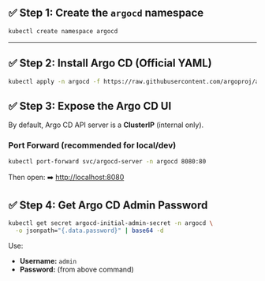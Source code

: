 ## ✅ Step 1: Create the `argocd` namespace

```bash
kubectl create namespace argocd
```

---

## ✅ Step 2: Install Argo CD (Official YAML)

```bash
kubectl apply -n argocd -f https://raw.githubusercontent.com/argoproj/argo-cd/stable/manifests/install.yaml
```

## ✅ Step 3: Expose the Argo CD UI

By default, Argo CD API server is a **ClusterIP** (internal only).

### Port Forward (recommended for local/dev)

```bash
kubectl port-forward svc/argocd-server -n argocd 8080:80
```

Then open:
➡️ [http://localhost:8080](http://localhost:8080)

## ✅ Step 4: Get Argo CD Admin Password

```bash
kubectl get secret argocd-initial-admin-secret -n argocd \
  -o jsonpath="{.data.password}" | base64 -d
```

Use:

* **Username:** `admin`
* **Password:** (from above command)
